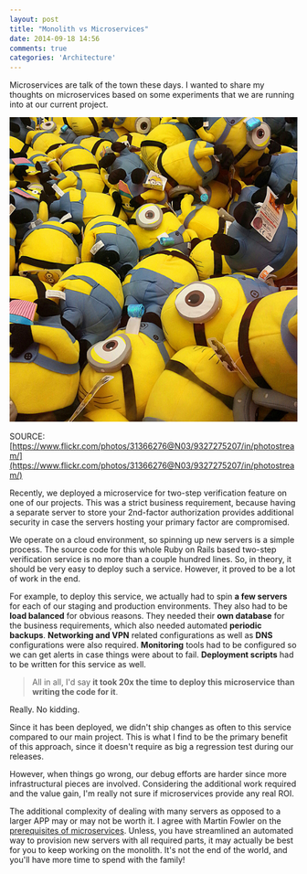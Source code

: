 ```yaml
---
layout: post
title: "Monolith vs Microservices"
date: 2014-09-18 14:56
comments: true
categories: 'Architecture'
---
```


Microservices are talk of the town these days. I wanted to share my thoughts on microservices based on some experiments that we are running into at our current project.


![minons](images/minions.jpg)

SOURCE: [https://www.flickr.com/photos/31366276@N03/9327275207/in/photostream/](https://www.flickr.com/photos/31366276@N03/9327275207/in/photostream/)

Recently, we deployed a microservice for two-step verification feature on one of our projects. This was a strict business requirement, because having a separate server to store your 2nd-factor authorization provides additional security in case the servers hosting your primary factor are compromised.

We operate on a cloud environment, so spinning up new servers is a simple process. The source code for this whole Ruby on Rails based two-step verification service is no more than a couple hundred lines. So, in theory, it should be very easy to deploy such a service. However, it proved to be a lot of work in the end.

For example, to deploy this service, we actually had to spin __a few servers__ for each of our staging and production environments. They also had to be __load balanced__ for obvious reasons. They needed their __own database__ for the business requirements, which also needed automated __periodic backups__. __Networking and VPN__ related configurations as well as __DNS__ configurations were also required. __Monitoring__ tools had to be configured so we can get alerts in case things were about to fail. __Deployment scripts__ had to be written for this service as well.

  > All in all, I'd say __it took 20x the time to deploy this microservice than writing the code for it__.

Really. No kidding.

Since it has been deployed, we didn't ship changes as often to this service compared to our main project. This is what I find to be the primary benefit of this approach, since it doesn't require as big a regression test during our releases.

However, when things go wrong, our debug efforts are harder since more infrastructural pieces are involved. Considering the additional work required and the value gain, I'm really not sure if microservices provide any real ROI.

The additional complexity of dealing with many servers as opposed to a larger APP may or may not be worth it. I agree with Martin Fowler on the [prerequisites of microservices](http://martinfowler.com/bliki/MicroservicePrerequisites.html). Unless, you have streamlined an automated way to provision new servers with all required parts, it may actually be best for you to keep working on the monolith. It's not the end of the world, and you'll have more time to spend with the family!